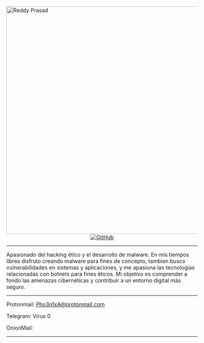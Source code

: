 <img src="https://www.securitylab.lat/upload/iblock/1a1/9dttgclzwgjwokfvxg1w3pq4jtjnhroq.jpg" alt="Reddy Prasad" align="left" width="600" height="600">

<p align="center">
	<a href="https://github.com/Voidnet01"><img src="https://img.shields.io/github/followers/reddyprasade.svg?label=GitHub&style=social" alt="GitHub"></a>
</p>

---

<p>Apasionado del hacking ético y el desarrollo de malware. En mis tiempos libres disfruto creando malware para fines de concepto, tambien busco vulnerabilidades en sistemas y aplicaciones, y me apasiona las tecnologías relacionadas con botnets para fines éticos. Mi objetivo es comprender a fondo las amenazas cibernéticas y contribuir a un entorno digital más seguro.
 </p>

---

Protonmail: Pho3n1xA@protonmail.com

Telegram: Virus 0

OnionMail:

---
